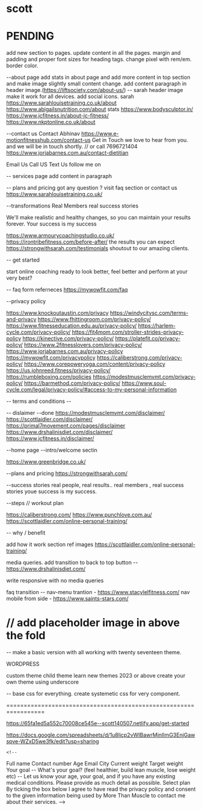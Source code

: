 # scott

PENDING
=================================================================
add new section to pages.
update content in all the pages.
margin and padding and proper font sizes for heading tags.
change pixel with rem/em.
border color.



--about page
 add stats in about page and add more content in top section and make image slightly small
content change. add content paragraph in header image.(https://liftsociety.com/about-us/) -- sarah
header image make it work for all devices. add social icons.
sarah https://www.sarahlouisetraining.co.uk/about
https://www.abigailsnutrition.com/about
stats https://www.bodysculptor.in/
https://www.jcfitness.in/about-jc-fitness/
https://www.nkptonline.co.uk/about

--contact us
Contact Abhinav https://www.e-motionfitnesshub.com/contact-us
Get in Touch
we love to hear from you.
and we will be in touch shortly. // or call 7696721404
https://www.jorjabarnes.com.au/contact-dietitian

Email Us
Call US
Text Us
follow me on

-- services page
add content in paragraph

-- plans and pricing
got any question ?
visit faq section or contact us https://www.sarahlouisetraining.co.uk/

--transformations
Real Members real success stories

We'll make realistic and healthy changes, so you can maintain your results forever. Your success is my success

https://www.armourycoachingstudio.co.uk/
https://irontribefitness.com/before-after/
the results you can expect
https://strongwithsarah.com/testimonials
shoutout to our amazing clients.


-- get started

start online coaching
ready to look better, feel better and perform at your very best?

-- faq
form referneces
https://mywowfit.com/faq


--privacy policy


https://www.knockoutaustin.com/privacy
https://windycitysc.com/terms-and-privacy
https://www.fhittingroom.com/privacy-policy/
https://www.fitnesseducation.edu.au/privacy-policy/
https://harlem-cycle.com/privacy-policy/
https://fit4mom.com/stroller-strides-privacy-policy
https://kinective.com/privacy-policy/
https://platefit.co/privacy-policy/
https://www.2fitnesslovers.com/privacy-policy/
https://www.jorjabarnes.com.au/privacy-policy
https://mywowfit.com/privacypolicy
https://caliberstrong.com/privacy-policy/
https://www.corepoweryoga.com/content/privacy-policy
https://us.johnreed.fitness/privacy-policy/
https://rumbleboxing.com/policies
https://modestmusclemvmt.com/privacy-policy/
https://barmethod.com/privacy-policy/
https://www.soul-cycle.com/legal/privacy-policy/#access-to-my-personal-information


-- terms and conditions --



-- dislaimer --done
https://modestmusclemvmt.com/disclaimer/
https://scottlaidler.com/disclaimer/
https://primal7movement.com/pages/disclaimer
https://www.drshalinisdiet.com/disclaimer/
https://www.jcfitness.in/disclaimer/

--home page
 --intro/welcome sectin

https://www.greenbridge.co.uk/

--plans and pricing
https://strongwithsarah.com/


--success stories
real people, real results..
real members , real success stories
youe  success is my success.

--steps // workout plan

https://caliberstrong.com/
https://www.punchlove.com.au/
https://scottlaidler.com/online-personal-training/


-- why / benefit

add how it work section
ref images
https://scottlaidler.com/online-personal-training/

















media queries.
add transition to back to top button -- https://www.drshalinisdiet.com/

write responsive with no media queries

faq transition --
nav-menu trantion - https://www.stacylelfitness.com/
nav mobile from side  - https://www.saints-stars.com/



// add placeholder image in above the fold
=================================================================
 -- make a basic version with all working with twenty seventeen theme.

WORDPRESS

custom theme
child theme
learn new themes 2023 or above
create your own theme using underscore


-- base css for everything.
 create systemetic css for very component.

=================================================================


https://65fa1ed5a552c70008ce545e--scott140507.netlify.app/get-started

https://docs.google.com/spreadsheets/d/1u8ljcp2vWIBawrMjnIImG3EnjGawspve-WZxD5we3fk/edit?usp=sharing



<!-- Contact Form Section -->
    <!--
Full name
Contact number
Age
Email
City
Current weight
Target weight
Your goal
-- What's your goal? (feel healthier, build lean muscle, lose weight etc)
-- Let us know your age, your goal, and if you have any existing medical conditions. Please provide as much detail as possible.
Select plan
By ticking the box below I agree to have read the privacy policy and consent to the given information being used by More Than Muscle to contact me about their services.
-->